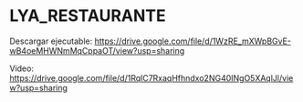 # LYA_RESTAURANTE
Descargar ejecutable: https://drive.google.com/file/d/1WzRE_mXWpBGvE-wB4oeMHWNmMqCppaOT/view?usp=sharing

Video: https://drive.google.com/file/d/1RqlC7RxaqHfhndxo2NG40INgO5XAqlJl/view?usp=sharing

